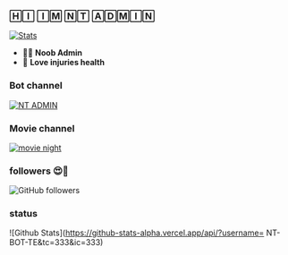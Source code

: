 
### 🄷🄸 🄸🄼 🄽🅃 🄰🄳🄼🄸🄽


[![Stats](https://github-readme-stats.vercel.app/api?username=NT-BOT-TE&hide=prs&count_public=true&show_icons=true&theme=algolia)](https://github.com/anuraghazra/github-readme-stats)

- 🧑‍💼 <b>Noob Admin</b>
- 💞 <b>Love injuries health</b> 

### Bot channel
[![NT ADMIN](https://img.shields.io/badge/Channel-join-<COLOR>.svg)](https://t.me/NT_BOT_CHANNEL)
### Movie channel 
[![movie night](https://img.shields.io/badge/Movie+Channel-join-<COLOR>.svg)](https://t.me/MOVIES_NIGHTG)

### followers 😍🤩
![GitHub followers](https://img.shields.io/github/followers/NT-BOT-TE?style=social) 

### status
![Github Stats](https://github-stats-alpha.vercel.app/api/?username= NT-BOT-TE&tc=333&ic=333)
